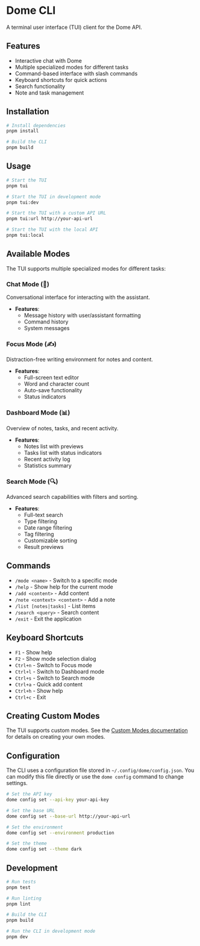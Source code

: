 # Dome CLI

A terminal user interface (TUI) client for the Dome API.

## Features

- Interactive chat with Dome
- Multiple specialized modes for different tasks
- Command-based interface with slash commands
- Keyboard shortcuts for quick actions
- Search functionality
- Note and task management

## Installation

```bash
# Install dependencies
pnpm install

# Build the CLI
pnpm build
```

## Usage

```bash
# Start the TUI
pnpm tui

# Start the TUI in development mode
pnpm tui:dev

# Start the TUI with a custom API URL
pnpm tui:url http://your-api-url

# Start the TUI with the local API
pnpm tui:local
```

## Available Modes

The TUI supports multiple specialized modes for different tasks:

### Chat Mode (💬)

Conversational interface for interacting with the assistant.

- **Features**:
  - Message history with user/assistant formatting
  - Command history
  - System messages

### Focus Mode (✍️)

Distraction-free writing environment for notes and content.

- **Features**:
  - Full-screen text editor
  - Word and character count
  - Auto-save functionality
  - Status indicators

### Dashboard Mode (📊)

Overview of notes, tasks, and recent activity.

- **Features**:
  - Notes list with previews
  - Tasks list with status indicators
  - Recent activity log
  - Statistics summary

### Search Mode (🔍)

Advanced search capabilities with filters and sorting.

- **Features**:
  - Full-text search
  - Type filtering
  - Date range filtering
  - Tag filtering
  - Customizable sorting
  - Result previews

## Commands

- `/mode <name>` - Switch to a specific mode
- `/help` - Show help for the current mode
- `/add <content>` - Add content
- `/note <context> <content>` - Add a note
- `/list [notes|tasks]` - List items
- `/search <query>` - Search content
- `/exit` - Exit the application

## Keyboard Shortcuts

- `F1` - Show help
- `F2` - Show mode selection dialog
- `Ctrl+n` - Switch to Focus mode
- `Ctrl+l` - Switch to Dashboard mode
- `Ctrl+s` - Switch to Search mode
- `Ctrl+a` - Quick add content
- `Ctrl+h` - Show help
- `Ctrl+c` - Exit

## Creating Custom Modes

The TUI supports custom modes. See the [Custom Modes documentation](./src/tui/CUSTOM_MODES.md) for details on creating your own modes.

## Configuration

The CLI uses a configuration file stored in `~/.config/dome/config.json`. You can modify this file directly or use the `dome config` command to change settings.

```bash
# Set the API key
dome config set --api-key your-api-key

# Set the base URL
dome config set --base-url http://your-api-url

# Set the environment
dome config set --environment production

# Set the theme
dome config set --theme dark
```

## Development

```bash
# Run tests
pnpm test

# Run linting
pnpm lint

# Build the CLI
pnpm build

# Run the CLI in development mode
pnpm dev
